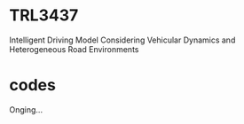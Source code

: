 # TRL3437
Intelligent Driving Model Considering Vehicular Dynamics and Heterogeneous Road Environments

# codes
Onging...
